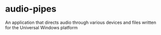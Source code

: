 # audio-pipes
An application that directs audio through various devices and files written for the Universal Windows platform
